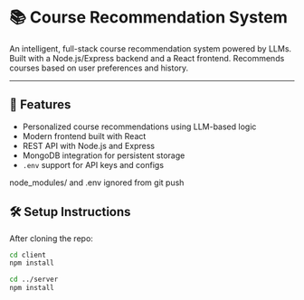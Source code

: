 # 📚 Course Recommendation System

An intelligent, full-stack course recommendation system powered by LLMs. Built with a Node.js/Express backend and a React frontend. Recommends courses based on user preferences and history.

---

## 🚀 Features

- Personalized course recommendations using LLM-based logic
- Modern frontend built with React
- REST API with Node.js and Express
- MongoDB integration for persistent storage
- `.env` support for API keys and configs

node_modules/ and .env ignored from git push

## 🛠 Setup Instructions

After cloning the repo:

```bash
cd client
npm install

cd ../server
npm install

